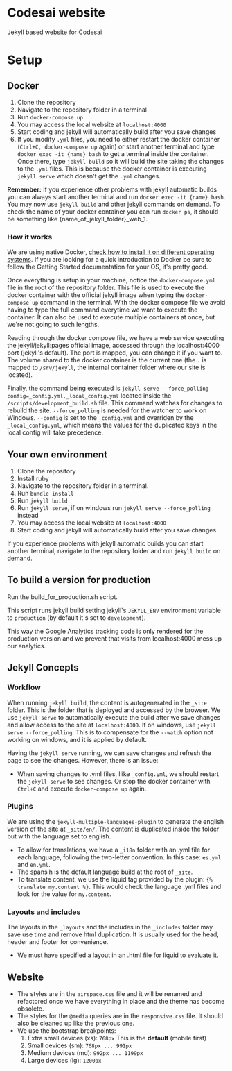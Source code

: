 # Codesai website

Jekyll based website for Codesai


# Setup

## Docker

1. Clone the repository
2. Navigate to the repository folder in a terminal
3. Run `docker-compose up`
4. You may access the local website at `localhost:4000`
5. Start coding and jekyll will automatically build after you save changes
6. If you modify `.yml` files, you need to either restart the docker container (`Ctrl+C, docker-compose up` again) or start another terminal and type `docker exec -it {name} bash` to get a terminal inside the container. Once there, type `jekyll build` so it will build the site taking the changes to the `.yml` files. This is because the docker container is executing `jekyll serve` which doesn't get the `.yml` changes.

**Remember:** If you experience other problems with jekyll automatic builds you can always start another terminal and run `docker exec -it {name} bash`. You may now use `jekyll build` and other jekyll commands on demand.
To check the name of your docker container you can run `docker ps`, it should be something like {name_of_jekyll_folder}_web_1.

### How it works

We are using native Docker, [check how to install it on different operating systems](https://docs.docker.com/engine/getstarted/step_one/#step-1-get-docker). If you are looking for a quick introduction to Docker be sure to follow the Getting Started documentation for your OS, it's pretty good.

Once everything is setup in your machine, notice the `docker-compose.yml` file in the root of the repository folder. This file is used to execute the docker container with the official jekyll image when typing the `docker-compose up` command in the terminal. With the docker compose file we avoid having to type the full command everytime we want to execute the container. It can also be used to execute multiple containers at once, but we're not going to such lengths.

Reading through the docker compose file, we have a web service executing the jekyll/jekyll:pages official image, accessed through the localhost:4000 port (jekyll's default). The port is mapped, you can change it if you want to. The volume shared to the docker container is the current one (the `.` is mapped to `/srv/jekyll`, the internal container folder where our site is located).

Finally, the command being executed is `jekyll serve --force_polling --config=_config.yml,_local_config.yml` located inside the `/scripts/development_build.sh` file. This command watches for changes to rebuild the site. `--force_polling` is needed for the watcher to work on Windows. `--config` is set to the `_config.yml` and overriden by the `_local_config.yml`, which means the values for the duplicated keys in the local config will take precedence.


## Your own environment

1. Clone the repository
2. Install ruby
3. Navigate to the repository folder in a terminal.
4. Run `bundle install`
5. Run `jekyll build`
6. Run `jekyll serve`, if on windows run `jekyll serve --force_polling` instead
7. You may access the local website at `localhost:4000`
8. Start coding and jekyll will automatically build after you save changes

If you experience problems with jekyll automatic builds you can start another terminal, navigate to the repository folder and run `jekyll build` on demand.

## To build a version for production
Run the build_for_production.sh script. 

This script runs jekyll build setting jekyll's `JEKYLL_ENV` environment variable to `production` (by default it's set to `development`). 

This way the Google Analytics tracking code is only rendered for the production version and we prevent that visits from localhost:4000 mess up our analytics.

## Jekyll Concepts

### Workflow

When running `jekyll build`, the content is autogenerated in the `_site` folder. This is the folder that is deployed and accessed by the browser.
We use `jekyll serve` to automatically execute the build after we save changes and allow access to the site at `localhost:4000`. If on windows, use `jekyll serve --force_polling`. This is to compensate for the `--watch` option not working on windows, and it is applied by default.

Having the `jekyll serve` running, we can save changes and refresh the page to see the changes. However, there is an issue:

- When saving changes to .yml files, llike `_config.yml`, we should restart the `jekyll serve` to see changes. Or stop the docker container with `Ctrl+C` and execute `docker-compose up` again.

### Plugins

We are using the `jekyll-multiple-languages-plugin` to generate the english version of the site at `_site/en/`. The content is duplicated inside the folder but with the language set to english.

- To allow for translations, we have a `_i18n` folder with an .yml file for each language, following the two-letter convention. In this case: `es.yml` and `en.yml`.
- The spansih is the default language build at the root of `_site`.
- To translate content, we use the liquid tag provided by the plugin: `{% translate my.content %}`. This would check the language .yml files and look for the value for `my.content`.

### Layouts and includes

The layouts in the `_layouts` and the includes in the `_includes` folder may save use time and remove html duplication. It is usually used for the head, header and footer for convenience.

- We must have specified a layout in an .html file for liquid to evaluate it.


## Website

- The styles are in the `airspace.css` file and it will be renamed and refactored once we have everything in place and the theme has become obsolete.
- The styles for the `@media` queries are in the `responsive.css` file. It should also be cleaned up like the previous one.
- We use the bootstrap breakpoints:
    1. Extra small devices (xs): `768px` This is the **default** (mobile first)
    2. Small devices (sm): `768px ... 991px`
    3. Medium devices (md): `992px ... 1199px`
    4. Large devices (lg): `1200px`
